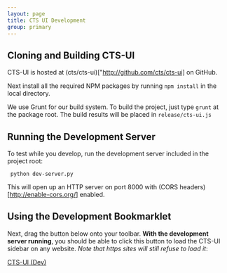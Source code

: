 ```yaml
---
layout: page
title: CTS UI Development
group: primary
---
```


## Cloning and Building CTS-UI

CTS-UI is hosted at (cts/cts-ui)["http://github.com/cts/cts-ui] on GitHub.

Next install all the required NPM packages by running `npm install` in the local directory.

We use Grunt for our build system. To build the project, just type `grunt` at the package root. The build results will be placed in `release/cts-ui.js`

## Running the Development Server

To test while you develop, run the development server included in the project root:

     python dev-server.py

This will open up an HTTP server on port 8000 with (CORS headers)[http://enable-cors.org/] enabled.

## Using the Development Bookmarklet

Next, drag the button below onto your toolbar. **With the development server running**, you should be able to click this button to load the CTS-UI sidebar on any website. *Note that https sites will still refuse to load it*: 

<p><a class="btn btn-success" href="javascript:var s=document.createElement('script');s.setAttribute('src','http://localhost:8000/release/cts-ui.js');document.getElementsByTagName('body')[0].appendChild(s);">CTS-UI (Dev)</a>

